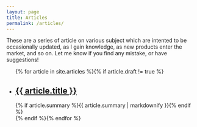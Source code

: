 ```yaml
---
layout: page
title: Articles
permalink: /articles/
---
```


These are a series of article on various subject which are intented to be
occasionally updated, as I gain knowledge, as new products enter the market,
and so on. Let me know if you find any mistake, or have suggestions!

  <ul class="post-list">
    {% for article in site.articles %}{% if article.draft != true %}
      <li>
        <h2>
          <a class="post-link" href="{{ article.url | prepend: site.baseurl }}">{{ article.title }}</a>
        </h2>
	{% if article.summary %}{{ article.summary | markdownify }}{% endif %}
      </li>
    {% endif %}{% endfor %}
  </ul>

